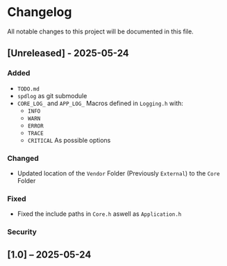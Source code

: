 # Changelog

All notable changes to this project will be documented in this file.

## [Unreleased] - 2025-05-24

### Added

- `TODO.md`
- `spdlog` as git submodule
- `CORE_LOG_` and `APP_LOG_` Macros defined in `Logging.h` with:
  - `INFO`
  - `WARN`
  - `ERROR`
  - `TRACE`
  - `CRITICAL`
    As possible options

### Changed

- Updated location of the `Vendor` Folder (Previously `External`) to the `Core` Folder

### Fixed

- Fixed the include paths in `Core.h` aswell as `Application.h`

### Security

## [1.0] – 2025-05-24
